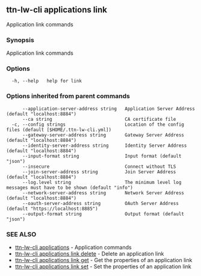 ## ttn-lw-cli applications link

Application link commands

### Synopsis

Application link commands

### Options

```
  -h, --help   help for link
```

### Options inherited from parent commands

```
      --application-server-address string   Application Server Address (default "localhost:8884")
      --ca string                           CA certificate file
  -c, --config strings                      Location of the config files (default [$HOME/.ttn-lw-cli.yml])
      --gateway-server-address string       Gateway Server Address (default "localhost:8884")
      --identity-server-address string      Identity Server Address (default "localhost:8884")
      --input-format string                 Input format (default "json")
      --insecure                            Connect without TLS
      --join-server-address string          Join Server Address (default "localhost:8884")
      --log.level string                    The minimum level log messages must have to be shown (default "info")
      --network-server-address string       Network Server Address (default "localhost:8884")
      --oauth-server-address string         OAuth Server Address (default "https://localhost:8885")
      --output-format string                Output format (default "json")
```

### SEE ALSO

* [ttn-lw-cli applications](ttn-lw-cli_applications.md)	 - Application commands
* [ttn-lw-cli applications link delete](ttn-lw-cli_applications_link_delete.md)	 - Delete an application link
* [ttn-lw-cli applications link get](ttn-lw-cli_applications_link_get.md)	 - Get the properties of an application link
* [ttn-lw-cli applications link set](ttn-lw-cli_applications_link_set.md)	 - Set the properties of an application link

